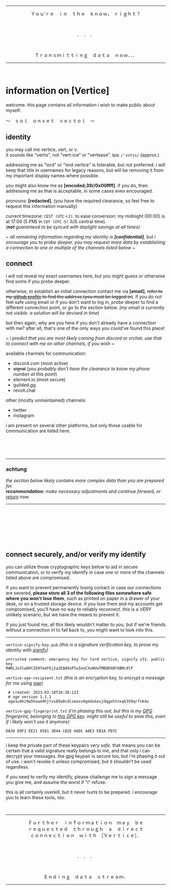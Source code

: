 ***

<div style="text-align: center;">
<p>Ｙｏｕ’ｒｅ　ｉｎ　ｔｈｅ　ｋｎｏｗ，　ｒｉｇｈｔ？</p>
<p>&nbsp;</p>
<p>．　．　．</p>
<p>&nbsp;</p>
<p>Ｔｒａｎｓｍｉｔｔｉｎｇ　ｄａｔａ　ｎｏｗ．．．</p>
</div>

***

&nbsp;


# information on [Vertice]

welcome. this page contains all information i wish to make public about myself.

～　ｓｏｌ　ｏｎｓｅｔ　ｓｅｃｔｏｌ　～


## identity

you may call me vertice, vert, or v.  
it sounds like "vertis", not "vert-ice" or "vertease". ipa: `/ˈvɝtɪs/` (approx.)

addressing me as "lord" or "lord vertice" is tolerable, but *not* preferred. i will keep that title in usernames for legacy reasons, but will be removing it from my important display names where possible.

you might also know me as **[encoded;39//0x00ffff]**. if you do, then addressing me as that is acceptable, in some cases even encouraged.

pronouns: **[redacted]**. (you have the required clearance, so feel free to request this information manually)

current timezone: `CEST (UTC＋2)`. to ease conversion: my midnight (00:00) is at 17:00 (5 PM) in `CDT (UTC-5)` (US central time).  
*(**not** guaranteed to be synced with daylight savings at all times)*

~ *all remaining information regarding my identity is **[confidential]**, but i encourage you to probe deeper. you may request more data by establishing a connection to one or multiple of the channels listed below* ~


## connect

i will not reveal my exact usernames here, but you might guess or otherwise find some if you probe deeper.

otherwise, to establish an initial connection contact me via **[email]**, ~~refer to my [github profile](https://github.com/LordVertice) to find the address (you must be logged in)~~. if you do not feel safe using email or if you don't want to log in, probe deeper to find a different connection point, or go to the section below. *(my email is currently not visible. a solution will be devised in time)*

but then again, why are you here if you don't already have a connection with me? after all, that's one of the only ways you could've found this place!

~ *i predict that you are most likely coming from discord or vrchat. use that to connect with me on other channels, if you wish* ~

available channels for communication:
- discord.com (most active)
- ~~signal~~ (*you probably don't have the clearance to know my phone number at this point*)
- element.io (most secure)
- guilded.gg
- revolt.chat

other (mostly unmaintained) channels:
- twitter
- instagram

i am present on several other platforms, but only those usable for communication are listed here.

&nbsp;  
&nbsp;  
&nbsp;  
***
### achtung
*the section below likely contains more complex data than you are prepared for.*  
***recommendation:** make necessary adjustments and continue forward, or [return](#information-on-lord-vertice) now.*
***
&nbsp;  
&nbsp;  
&nbsp;  
&nbsp;  
&nbsp;  
&nbsp;  

## connect securely, and/or verify my identify

you can utilize those cryptographic keys below to aid in secure communication, or to verify my identify in case one or more of the channels listed above are compromised.

if you want to prevent permanently losing contact in case our connections are severed, **please store all 3 of the following files somewhere safe where you won't lose them**, such as printed on paper in a drawer of your desk, or on a trusted storage device. if you lose them and my accounts get compromised, you'll have no way to reliably reconnect. this is a *VERY* unlikely scenario, but we have the means to prevent it.

if you just found me, all this likely wouldn't matter to you, but if we're friends without a connection irl to fall back to, you might want to look into this.
***
`vertice-signify-key.pub` *(this is a signature verification key, to prove my identity with [signify](https://github.com/aperezdc/signify))*

	untrusted comment: emergency key for lord vertice, signify v31. public key
	RWRLJo3lwDHtIEH7eeF6j2a2EQA9zP5uIeoCXxWVwTMBQRXNYXBMc8lP

`vertice-age-recipient.txt` *(this is an encryption key, to encrypt a message for me using [age](https://age-encryption.org/))*

	 # created: 2023-03-18T16:26:12Z
	 # age version 1.1.1
	 age1u4kz9w5haae9hjtvs89a0cdlsmxxv6gmdukexjdqgxhtxvqk359qrfnk4u

`vertice-gpg-fingerprint.txt` *(i'm phasing this out, but this is my [GPG](https://gnupg.org/) fingerprint, belonging to [this GPG key](https://github.com/LordVertice.gpg). might still be useful to save this, even if i likely won't use it anymore)*

	DA30 E0F2 EE21 0581 3D44 CB2E 66DC AAE3 EB2A FD7C
***

i keep the private part of these keypairs *very safe*. that means you can be certain that a valid signature really belongs to me, and that only i can decrypt your messages. the gpg keypair is secure too, but i'm phasing it out of use. i won't revoke it unless compromised, but it shouldn't be used regardless.

if you need to verify my identify, please challenge me to sign a message you give me, and assume the worst if "i" refuse.

this is all certainly overkill, but it never hurts to be prepared. i encourage you to learn these tools, too.


&nbsp;

***

<div style="text-align: center;">
<p>Ｆｕｒｔｈｅｒ　ｉｎｆｏｒｍａｔｉｏｎ　ｍａｙ　ｂｅ<br>ｒｅｑｕｅｓｔｅｄ　ｔｈｒｏｕｇｈ　ａ　ｄｉｒｅｃｔ<br>ｃｏｎｎｅｃｔｉｏｎ　ｗｉｔｈ　［Ｖｅｒｔｉｃｅ］．</p>
<p>&nbsp;</p>
<p>．　．　．</p>
<p>&nbsp;</p>
<p>Ｅｎｄｉｎｇ　ｄａｔａ　ｓｔｒｅａｍ．</p>
</div>

***

